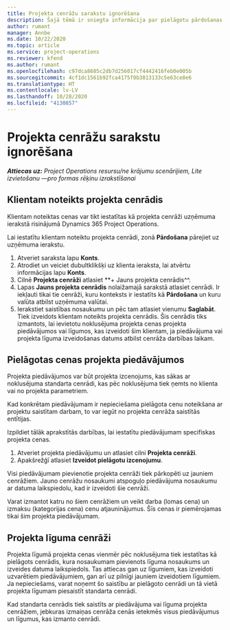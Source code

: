 ```yaml
---
title: Projekta cenrāžu sarakstu ignorēšana
description: Šajā tēmā ir sniegta informācija par pielāgotu pārdošanas cenrāžu izveidi.
author: rumant
manager: Annbe
ms.date: 10/22/2020
ms.topic: article
ms.service: project-operations
ms.reviewer: kfend
ms.author: rumant
ms.openlocfilehash: c97dca8685c2db7d256017cf4442416feb0e005b
ms.sourcegitcommit: 4cf1dc1561b92fca4175f0b3813133c5e63ce8e6
ms.translationtype: HT
ms.contentlocale: lv-LV
ms.lasthandoff: 10/28/2020
ms.locfileid: "4130857"
---
```

# <a name="override-project-sales-price-lists"></a>Projekta cenrāžu sarakstu ignorēšana

_**Attiecas uz:** Project Operations resursu/ne krājumu scenārijiem, Lite izvietošanu —pro formas rēķinu izrakstīšanai_

## <a name="customer-specific-project-price-lists"></a>Klientam noteikts projekta cenrādis

Klientam noteiktas cenas var tikt iestatītas kā projekta cenrāži uzņēmuma ierakstā risinājumā Dynamics 365 Project Operations.

Lai iestatītu klientam noteiktu projekta cenrādi, zonā **Pārdošana** pārejiet uz uzņēmuma ierakstu.

1. Atveriet saraksta lapu **Konts**.
2. Atrodiet un veiciet dubultklikšķi uz klienta ieraksta, lai atvērtu informācijas lapu **Konts**.
3. Cilnē **Projekta cenrāži** atlasiet **+ Jauns projekta cenrādis^^.
4. Lapas **Jauns projekta cenrādis** nolaižamajā sarakstā atlasiet cenrādi. Ir iekļauti tikai tie cenrāži, kuru konteksts ir iestatīts kā **Pārdošana** un kuru valūta atbilst uzņēmuma valūtai.
5. Ierakstiet saistības nosaukumu un pēc tam atlasiet vienumu **Saglabāt**. Tiek izveidots klientam noteikts projekta cenrādis. Šis cenrādis tiks izmantots, lai ievietotu noklusējuma projekta cenas projekta piedāvājumos vai līgumos, kas izveidoti šim klientam, ja piedāvājuma vai projekta līguma izveidošanas datums atbilst cenrāža darbības laikam.

## <a name="custom-pricing-on-project-quotes"></a>Pielāgotas cenas projekta piedāvājumos

Projekta piedāvājumos var būt projekta izcenojums, kas sākas ar noklusējuma standarta cenrādi, kas pēc noklusējuma tiek ņemts no klienta vai no projekta parametriem.

Kad konkrētam piedāvājumam ir nepieciešama pielāgota cenu noteikšana ar projektu saistītam darbam, to var iegūt no projekta cenrāža saistītās entītijas.

Izpildiet tālāk aprakstītās darbības, lai iestatītu piedāvājumam specifiskas projekta cenas.

1. Atveriet projekta piedāvājumu un atlasiet cilni **Projekta cenrāži**.
2. Apakšrežģī atlasiet **Izveidot pielāgotu izcenojumu**.

Visi piedāvājumam pievienotie projekta cenrāži tiek pārkopēti uz jauniem cenrāžiem. Jauno cenrāžu nosaukumi atspoguļo piedāvājuma nosaukumu ar datuma laikspiedolu, kad ir izveidoti šie cenrāži.

Varat izmantot katru no šiem cenrāžiem un veikt darba (lomas cena) un izmaksu (kategorijas cena) cenu atjauninājumus. Šīs cenas ir piemērojamas tikai šim projekta piedāvājumam.

## <a name="price-lists-on-a-project-contract"></a>Projekta līguma cenrāži

Projekta līgumā projekta cenas vienmēr pēc noklusējuma tiek iestatītas kā pielāgots cenrādis, kura nosaukumam pievienots līguma nosaukums un izveides datuma laikspiedols. Tas attiecas gan uz līgumiem, kas izveidoti uzvarētiem piedāvājumiem, gan arī uz pilnīgi jauniem izveidotiem līgumiem. Ja nepieciešams, varat noņemt šo saistību ar pielāgoto cenrādi un tā vietā projekta līgumam piesaistīt standarta cenrādi.

Kad standarta cenrādis tiek saistīts ar piedāvājuma vai līguma projekta cenrāžiem, jebkuras izmaiņas cenrāža cenās ietekmēs visus piedāvājumus un līgumus, kas izmanto cenrādi.
